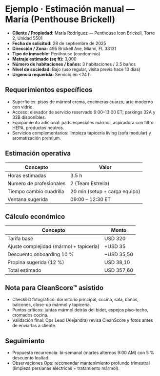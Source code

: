 # Ejemplo · Estimación manual — María (Penthouse Brickell)

- **Cliente / Propiedad:** María Rodríguez — Penthouse Icon Brickell, Torre 2, Unidad 5501
- **Fecha de solicitud:** 28 de septiembre de 2025
- **Dirección / Zona:** 495 Brickell Ave, Miami, FL 33131
- **Tipo de inmueble:** Penthouse (condominio)
- **Metraje estimado (sq ft):** 3,000
- **Número de habitaciones / baños:** 3 habitaciones / 2.5 baños
- **Nivel de suciedad:** Bajo (uso regular, visita previa hace 10 días)
- **Urgencia requerida:** Servicio en <24 h

## Requerimientos específicos
- Superficies: pisos de mármol crema, encimeras cuarzo, arte moderno con vidrio.
- Acceso: elevador de servicio reservado 9:00–13:00 ET; parkings 32A y 32B disponibles.
- Equipamiento adicional: pads especiales mármol, aspiradora con filtro HEPA, productos neutros.
- Servicios complementarios: limpieza tapicería living (sofá modular) y aromatización premium.

## Estimación operativa
| Concepto | Valor |
|----------|-------|
| Horas estimadas | 3.5 h |
| Número de profesionales | 2 (Team Estrella) |
| Tiempo cambio cuadrilla | 20 min (setup + carga equipo) |
| Ventana sugerida | 09:00 – 12:30 ET |

## Cálculo económico
| Concepto | Monto |
|----------|-------|
| Tarifa base | USD 320 |
| Ajuste complejidad (mármol + tapicería) | +USD 35 |
| Descuento onboarding 10 % | −USD 35,50 |
| Propina sugerida (12 %) | USD 38,10 |
| Total estimado | USD 357,60 |

## Nota para CleanScore™ asistido
- Checklist fotográfico: dormitorio principal, cocina, sala, baños, balcones, close-up mármol y tapicería.
- Puntos críticos: juntas mármol detrás del bidet, espejos piso-techo, cromados cocina.
- Validación final: Ops Lead (Alejandra) revisa CleanScore y fotos antes de enviarlas a cliente.

## Seguimiento
- Propuesta recurrencia: bi-semanal (martes alternos 9:00 AM) con 5 % descuento lealtad.
- Observaciones Ops: recomendar mantenimiento profundo trimestral (limpieza persianas eléctricas + tratamiento mármol).

